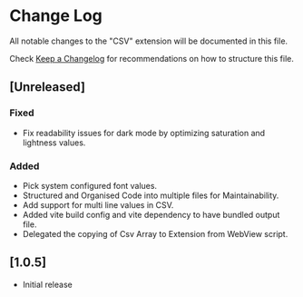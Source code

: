# Change Log

All notable changes to the "CSV" extension will be documented in this file.

Check [Keep a Changelog](http://keepachangelog.com/) for recommendations on how to structure this file.


## [Unreleased]

### Fixed

- Fix readability issues for dark mode by optimizing saturation and lightness values.

### Added

- Pick system configured font values.
- Structured and Organised Code into multiple files for Maintainability.
- Add support for multi line values in CSV.
- Added vite build config and vite dependency to have bundled output file.
- Delegated the copying of Csv Array to Extension from WebView script.

## [1.0.5]

- Initial release